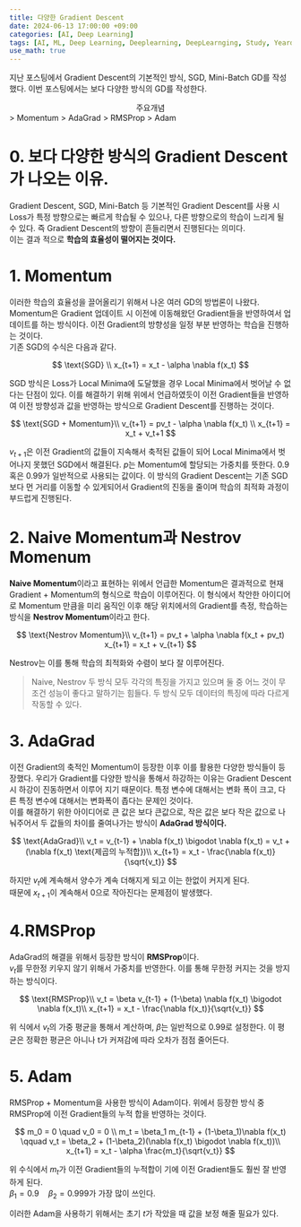 ```yaml
---
title: 다양한 Gradient Descent
date: 2024-06-13 17:00:00 +09:00
categories: [AI, Deep Learning]
tags: [AI, ML, Deep Learning, Deeplearning, DeepLearnging, Study, Yeardream, Gradient Descent, Momentum, AdaGrad, RMSProp, Adam]		# TAG는 반드시 소문자로 이루어져야함!
use_math: true
---
```

지난 포스팅에서 Gradient Descent의 기본적인 방식, SGD, Mini-Batch GD를 작성했다.
이번 포스팅에서는 보다 다양한 방식의 GD를 작성한다.

<div align=center>
    주요개념
</div>
> Momentum   
> AdaGrad   
> RMSProp   
> Adam

# 0. 보다 다양한 방식의 Gradient Descent가 나오는 이유.
Gradient Descent, SGD, Mini-Batch 등 기본적인 Gradient Descent를 사용 시 Loss가 특정 방향으로는 빠르게 학습될 수 있으나, 다른 방향으로의 학습이 느리게 될 수 있다. 즉 Gradient Descent의 방향이 흔들리면서 진행된다는 의미다. <br>
이는 결과 적으로 **학습의 효율성이 떨어지는 것이다.**

# 1. Momentum
이러한 학습의 효율성을 끌어올리기 위해서 나온 여러 GD의 방법론이 나왔다.   
Momentum은 Gradient 업데이트 시 이전에 이동해왔던 Gradient들을 반영하여서 업데이트를 하는 방식이다. 이전 Gradient의 방향성을 일정 부분 반영하는 학습을 진행하는 것이다.   
기존 SGD의 수식은 다음과 같다.

$$
\text{SGD} \\
x_{t+1} = x_t - \alpha \nabla f(x_t)
$$

SGD 방식은 Loss가 Local Minima에 도달했을 경우 Local Minima에서 벗어날 수 없다는 단점이 있다. 이를 해결하기 위해 위에서 언급하였듯이 이전 Gradient들을 반영하여 이전 방향성과 값을 반영하는 방식으로 Gradient Descent를 진행하는 것이다.   

$$
\text{SGD + Momentum}\\
v_{t+1} = pv_t - \alpha \nabla f(x_t) \\
x_{t+1} = x_t + v_t+1
$$

$v_{t+1}$은 이전 Gradient의 값들이 지속해서 축적된 값들이 되어 Local Minima에서 벗어나지 못했던 SGD에서 해결된다. $p$는 Momentum에 할당되는 가중치를 뜻한다. 0.9 혹은 0.99가 일반적으로 사용되는 값이다.
이 방식의 Gradient Descent는 기존 SGD보다 먼 거리를 이동할 수 있게되어서 Gradient의 진동을 줄이며 학습의 최적화 과정이 부드럽게 진행된다.

# 2. Naive Momentum과 Nestrov Momenum
**Naive Momentum**이라고 표현하는 위에서 언급한 Momentum은 결과적으로 현재 Gradient + Momentum의 형식으로 학습이 이루어진다. 이 형식에서 착안한 아이디어로 Momentum 만큼을 미리 움직인 이후 해당 위치에서의 Gradient를 측정, 학습하는 방식을 **Nestrov Momentum**이라고 한다.

$$
\text{Nestrov Momentum}\\
v_{t+1} = pv_t + \alpha \nabla f(x_t + pv_t)
x_{t+1} = x_t + v_{t+1}
$$

Nestrov는 이를 통해 학습의 최적화와 수렴이 보다 잘 이루어진다.


>Naive, Nestrov 두 방식 모두 각각의 특징을 가지고 있으며 둘 중 어느 것이 무조건 성능이 좋다고 말하기는 힘들다. 두 방식 모두 데이터의 특징에 따라 다르게 작동할 수 있다.

# 3. AdaGrad

이전 Gradient의 축적인 Momentum이 등장한 이후 이를 활용한 다양한 방식들이 등장했다.
우리가 Gradient를 다양한 방식을 통해서 하강하는 이유는 Gradient Descent 시 하강이 진동하면서 이루어 지기 때문이다.   특정 변수에 대해서는 변화 폭이 크고, 다른 특정 변수에 대해서는 변화폭이 좁다는 문제인 것이다.   
이를 해결하기 위한 아이디어로 큰 값은 보다 큰값으로, 작은 값은 보다 작은 값으로 나눠주어서 두 값들의 차이를 줄여나가는 방식이 **AdaGrad 방식이다.**   

$$
\text{AdaGrad}\\
v_t = v_{t-1} + \nabla f(x_t) \bigodot \nabla f(x_t) = v_t + (\nabla f(x_t) \text{제곱의 누적합})\\
x_{t+1} = x_t - \frac{\nabla f(x_t)}{\sqrt{v_t}}
$$

하지만 $v_t$에 계속해서 양수가 계속 더해지게 되고 이는 한없이 커지게 된다.   
때문에 $x_{t+1}$이 계속해서 0으로 작아진다는 문제점이 발생했다.

# 4.RMSProp
AdaGrad의 해결을 위해서 등장한 방식이 **RMSProp**이다.   
$v_t$를 무한정 키우지 않기 위해서 가중치를 반영한다. 이를 통해 무한정 커지는 것을 방지하는 방식이다.

$$
\text{RMSProp}\\
v_t = \beta v_{t-1} + (1-\beta) \nabla f(x_t) \bigodot \nabla f(x_t)\\
x_{t+1} = x_t - \frac{\nabla f(x_t)}{\sqrt{v_t}}
$$

위 식에서 $v_t$의 가중 평균을 통해서 계산하며, $\beta$는 일반적으로 0.99로 설정한다.   이 평균은 정확한 평균은 아니나 t가 커져감에 따라 오차가 점점 줄어든다.


# 5. Adam
RMSProp + Momentum을 사용한 방식이 Adam이다.  위에서 등장한 방식 중 RMSProp에 이전 Gradient들의 누적 합을 반영하는 것이다.

$$
m_0 = 0 \quad v_0 = 0 \\
m_t = \beta_1 m_{t-1} + (1-\beta_1)\nabla f(x_t) \qquad
v_t = \beta_2 + (1-\beta_2)(\nabla f(x_t) \bigodot \nabla f(x_t))\\
x_{t+1} = x_t - \alpha \frac{m_t}{\sqrt{v_t}}
$$

위 수식에서 $m_t$가 이전 Gradient들의 누적합이 기에 이전 Gradient들도 훨씬 잘 반영하게 된다.   
$\beta_1 = 0.9 \quad \beta_2 = 0.999$가 가장 많이 쓰인다.


이러한 Adam을 사용하기 위해서는 초기 $t$가 작았을 때 값을 보정 해줄 필요가 있다.   

